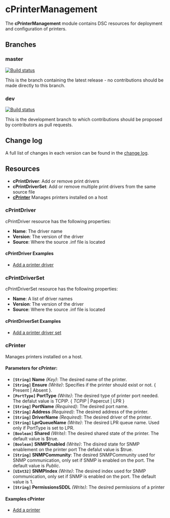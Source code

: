# cPrinterManagement

The **cPrinterManagement** module contains DSC resources for deployment and configuration of printers. 

## Branches

### master

[![Build status](https://ci.appveyor.com/api/projects/status/k8mfwp3easg4n5au/branch/master?svg=true)](https://ci.appveyor.com/project/limiteddenial/cprintermanagement/branch/master)

This is the branch containing the latest release - no contributions should be made directly to this branch.

### dev

[![Build status](https://ci.appveyor.com/api/projects/status/k8mfwp3easg4n5au/branch/dev?svg=true)](https://ci.appveyor.com/project/limiteddenial/cprintermanagement/branch/dev)

This is the development branch to which contributions should be proposed by contributors as pull requests.

## Change log

A full list of changes in each version can be found in the [change log](CHANGELOG.md).

## Resources

* **cPrintDriver**: Add or remove print drivers
* **cPrintDriverSet**: Add or remove multiple print drivers from the same source file
* [**cPrinter**](#cprinter) Manages printers installed on a host

### cPrintDriver

cPrintDriver resource has the following properties:

* **Name**: The driver name
* **Version**: The version of the driver
* **Source**: Where the source .inf file is located

#### cPrintDriver Examples

* [Add a printer driver](/Examples/Sample_cPrintDriver.ps1)

### cPrintDriverSet

cPrintDriverSet resource has the following properties:

* **Name**: A list of driver names
* **Version**: The version of the driver
* **Source**: Where the source .inf file is located

#### cPrintDriverSet Examples

* [Add a printer driver set](/Examples/Sample_cPrintDriverSet.ps1)

### cPrinter

Manages printers installed on a host.

#### Parameters for cPrinter:

* **`[String]` Name** _(Key)_: The desired name of the printer.
* **`[String]` Ensure** _(Write)_: Specifies if the printer should exist or not.  { Present | Absent }.
* **`[PortType]` PortType** _(Write)_: The desired type of printer port needed. 
The defalut value is TCPIP. { *TCPIP* | Papercut | LPR }
* **`[String]` PortName** _(Required)_: The desired port name.
* **`[String]` Address** _(Required)_: The desired address of the printer.
* **`[String]` DriverName** _(Required)_: The desired driver of the printer.
* **`[String]` LprQueueName** _(Write)_: The desired LPR queue name. Used only if PortType is set to LPR.
* **`[Boolean]` Shared** _(Write)_: The desired shared state of the printer. 
The default value is $true.
* **`[Boolean]` SNMPEnabled** _(Write)_: The disired state for SNMP enablement on the printer port 
The defalut value is $true.
* **`[String]` SNMPCommunity**: The desired SNMPCommunity used for SNMP communication, only set if SNMP is enabled on the port.
The default value is _Public_.
* **`[UInt32]` SNMPIndex** _(Write)_: The desired index used for SNMP communication, only set if SNMP is enabled on the port. 
The default value is 1.
* **`[String]` PermissionsSDDL** _(Write)_: The desired permissions of a printer

#### Examples cPrinter

* [Add a printer](/Examples/Sample_cPrinter.ps1)
